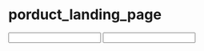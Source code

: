 # porduct_landing_page

<div>
	<input src="./sreen/Screen_Shot_1" />
	<input src="./sreen/Screen_Shot_2" />
</div>
